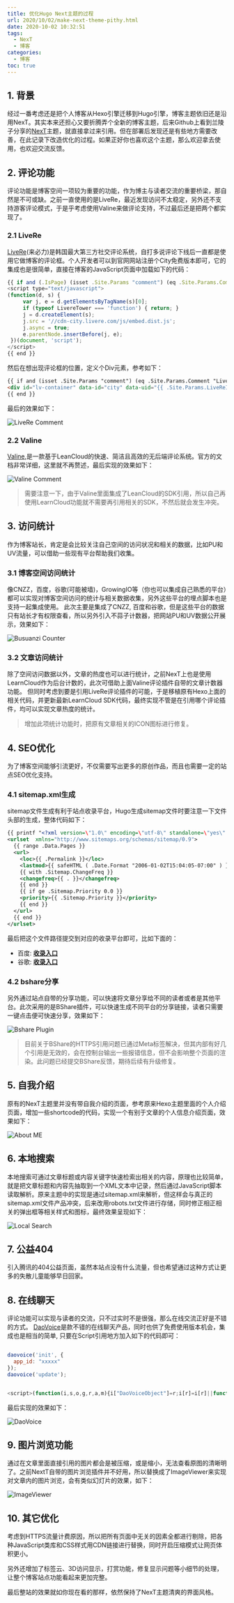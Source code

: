 ```yaml
---
title: 优化Hugo Next主题的过程
url: 2020/10/02/make-next-theme-pithy.html
date: 2020-10-02 10:32:51
tags:
  - NexT
  - 博客
categories:
  - 博客
toc: true
---
```


## 1. 背景

经过一番考虑还是把个人博客从Hexo引擎迁移到Hugo引擎，博客主题依旧还是沿用NexT。其实本来还担心又要折腾弄个全新的博客主题，后来Github上看到兰陵子分享的[NexT](https://github.com/xtfly/hugo-theme-next)主题，就直接拿过来引用。但在部署后发现还是有些地方需要改善，在此记录下改造优化的过程。如果正好你也喜欢这个主题，那么欢迎拿去使用，也欢迎交流反馈。

<!--more-->

## 2. 评论功能

评论功能是博客空间一项较为重要的功能，作为博主与读者交流的重要桥梁，那自然是不可或缺。之前一直使用的是LiveRe，最近发现访问不太稳定，另外还不支持游客评论模式，于是乎考虑使用Valine来做评论支持，不过最后还是把两个都实现了。

### 2.1 LiveRe

[LiveRe](http://livere.com/)(来必力)是韩国最大第三方社交评论系统，自打多说评论下线后一直都是使用它做博客的评论框。个人开发者可以到官网网站注册个City免费版本即可，它的集成也是很简单，直接在博客的JavaScript页面中加载如下的代码：

```javascript
{{ if and (.IsPage) (isset .Site.Params "comment") (eq .Site.Params.Comment "LiveRe") }}
<script type="text/javascript">
(function(d, s) {
     var j, e = d.getElementsByTagName(s)[0];
     if (typeof LivereTower === 'function') { return; }
     j = d.createElement(s);
     j.src = '//cdn-city.livere.com/js/embed.dist.js';
     j.async = true;
     e.parentNode.insertBefore(j, e);
 })(document, 'script');
</script>
{{ end }}
```

然后在想出现评论框的位置，定义个Div元素，参考如下：

```html
{{ if and (isset .Site.Params "comment") (eq .Site.Params.Comment "LiveRe") }}
<div id="lv-container" data-id="city" data-uid="{{ .Site.Params.LiveReId }}">
{{ end }}
```

最后的效果如下：

![LiveRe Comment](http://siteimgs.lisenhui.cn/2020/10-02-hugo-next-LiveRe-comment.png-alias)


### 2.2 Valine

[Valine](https://valine.js.org/),是一款基于LeanCloud的快速、简洁且高效的无后端评论系统。官方的文档非常详细，这里就不再赘述，最后实现的效果如下：

![Valine Comment](http://siteimgs.lisenhui.cn/2020/10-02-hugo-next-valine-comment.png-alias)

> 需要注意一下，由于Valine里面集成了LeanCloud的SDK引用，所以自己再使用LearnCloud功能就不需要再引用相关的SDK，不然后就会发生冲突。

## 3. 访问统计

作为博客站长，肯定是会比较关注自己空间的访问状况和相关的数据，比如PU和UV流量，可以借助一些现有平台帮助我们收集。

### 3.1 博客空间访问统计

像CNZZ，百度，谷歌(可能被墙)，GrowingIO等（你也可以集成自己熟悉的平台）都可以实现对博客空间访问的统计与相关数据收集，另外这些平台的埋点脚本也是支持一起集成使用。 此次主要是集成了CNZZ, 百度和谷歌，但是这些平台的数据只有站长才有权限查看，所以另外引入不蒜子计数器，把网站PU和UV数据公开展示，效果如下：

![Busuanzi Counter](http://siteimgs.lisenhui.cn/2020/10-02-hugo-next-busuanzi-viewers.png-alias)

### 3.2 文章访问统计

除了空间访问数据以外，文章的热度也可以进行统计，之前NexT上也是使用LearnCloud作为后台计数的，此次可借助上面Valine评论插件自带的文章计数器功能。 但同时考虑到要是引用LiveRe评论插件的可能，于是移植原有Hexo上面的相关代码，并更新最新LearnCloud SDK代码，最终实现不管是在引用哪个评论插件，均可以实现文章热度的统计。

> 增加此项统计功能时，把原有文章相关的ICON图标进行修复。


## 4. SEO优化

为了博客空间能够引流更好，不仅需要写出更多的原创作品，而且也需要一定的站点SEO优化支持。

### 4.1 sitemap.xml生成

sitemap文件生成有利于站点收录平台，Hugo生成sitemap文件时要注意一下文件头部的生成，整体代码如下：

```xml
{{ printf "<?xml version=\"1.0\" encoding=\"utf-8\" standalone=\"yes\" ?>" | safeHTML }}
<urlset  xmlns="http://www.sitemaps.org/schemas/sitemap/0.9">
  {{ range .Data.Pages }}
  <url>
    <loc>{{ .Permalink }}</loc>
    <lastmod>{{ safeHTML ( .Date.Format "2006-01-02T15:04:05-07:00" ) }}</lastmod>
    {{ with .Sitemap.ChangeFreq }}
    <changefreq>{{ . }}</changefreq>
    {{ end }}
    {{ if ge .Sitemap.Priority 0.0 }}
    <priority>{{ .Sitemap.Priority }}</priority>
    {{ end }}
  </url>
  {{ end }}
</urlset>
```

最后把这个文件路径提交到对应的收录平台即可，比如下面的：

- 百度: [**收录入口**](https://ziyuan.baidu.com/site/siteadd?siteurl=)
- 谷歌: [**收录入口**](https://search.google.com/search-console/welcome)


### 4.2 bshare分享

另外通过站点自带的分享功能，可以快速将文章分享给不同的读者或者是其他平台。此次采用的是BShare插件，可以快速生成不同平台的分享链接，读者只需要一键点击便可快速分享，效果如下：

![Bshare Plugin](http://siteimgs.lisenhui.cn/2020/10-02-hugo-next-bshare.png-alias)

> 目前关于BShare的HTTPS引用问题已通过Meta标签解决，但其内部有好几个引用是无效的，会在控制台输出一些报错信息，但不会影响整个页面的渲染。此问题已经提交BShare反馈，期待后续有升级修复。

## 5. 自我介绍

原有的NexT主题里并没有带自我介绍的页面，参考原来Hexo主题里面的个人介绍页面，增加一些shortcode的代码，实现一个有别于文章的个人信息介绍页面，效果如下：

![About ME](http://siteimgs.lisenhui.cn/2020/10-02-hugo-next-about-me.png-alias)

## 6. 本地搜索

本地搜索可通过文章标题或内容关键字快速检索出相关的内容，原理也比较简单，就是把文章标题和内容先抽取到一个XML文本中记录，然后通过JavaScript脚本读取解析。原来主题中的实现是通过sitemap.xml来解析，但这样会与真正的sitemap.xml文件产品冲突，后来改用robots.txt文件进行存储，同时修正相正相关的弹出框等相关样式和图标，最终效果呈现如下：

![Local Search](http://siteimgs.lisenhui.cn/2020/10-02-hugo-next-search-in-local.png-alias)

## 7. 公益404

引入腾讯的404公益页面，虽然本站点没有什么流量，但也希望通过这种方式让更多的失散儿童能够早日回家。

## 8. 在线聊天

评论功能可以实现与读者的交流，只不过实时不是很强，那么在线交流正好是不错的方式。 [DaoVoice](http://blog.daovoice.io/)是款不错的在线聊天产品，同时也供了免费使用版本机会，集成也是相当的简单, 只要在Script引用地方加入如下的代码即可：

```javascript

daovoice('init', {
  app_id: "xxxxx"
});
daovoice('update');


<script>(function(i,s,o,g,r,a,m){i["DaoVoiceObject"]=r;i[r]=i[r]||function(){(i[r].q=i[r].q||[]).push(arguments)},i[r].l=1*new Date();a=s.createElement(o),m=s.getElementsByTagName(o)[0];a.async=1;a.src=g;a.charset="utf-8";m.parentNode.insertBefore(a,m)})(window,document,"script",('https:' == document.location.protocol ? 'https:':'http:') + "//widget.daovoice.io/widget/xxxxx.js","daovoice")</script>

```

最后实现的效果如下：

![DaoVoice](http://siteimgs.lisenhui.cn/2020/10-02-hugo-next-daovoice.png-alias)

## 9. 图片浏览功能

通过在文章里面直接引用的图片都会是被压缩，或是缩小，无法查看原图的清晰明了。之前NextT自带的图片浏览插件并不好用，所以替换成了ImageViewer来实现对文章内的图片浏览，会有类似幻灯片的效果，如下：

![ImageViewer](http://siteimgs.lisenhui.cn/2020/10-02-hugo-next-imageviewer.png-alias)

## 10. 其它优化

考虑到HTTPS流量计费原因，所以把所有页面中无关的因素全都进行剔除，把各种JavaScript类库和CSS样式用CDN链接进行替换，同时开启压缩模式让网页体积更小。

另外还增加了标签云、3D访问显示，打赏功能，修复显示问题等小细节的处理，让整个博客站点功能看起来更加完整。


最后整站的效果就如你现在看的那样，依然保持了NexT主题清爽的界面风格。

